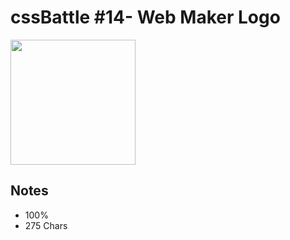 # cssBattle \#14- Web Maker Logo

<img src="https://cssbattle.dev/targets/14@2x.png" width="200">

## Notes

- 100%
- 275 Chars
